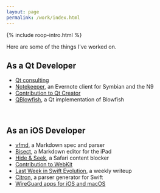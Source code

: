 ```yaml
---
layout: page
permalink: /work/index.html
---
```


<section markdown="1">

  <aside class="roop-intro">
  <p>{% include roop-intro.html %}</p>
  <p>Here are some of the things I've worked on.</p>
  </aside>

## As a Qt Developer

 - [Qt consulting](/work/qt-consulting/)
 - [Notekeeper](/work/notekeeper/), an Evernote client for Symbian and
   the N9
 - [Contribution to Qt Creator](/work/qt-creator/)
 - [QBlowfish](https://github.com/roop/qblowfish "QBlowfish on GitHub"),
   a Qt implementation of Blowfish

<br/>

## As an iOS Developer

 - [vfmd](http://www.vfmd.org/ "vfmd.org"), a Markdown spec and parser
 - [Bisect](/work/bisect/), a Markdown editor for the iPad
 - [Hide & Seek](/hideandseek/), a Safari content blocker
 - [Contribution to WebKit](/posts/2017/hide-and-seek-bug-webkit/)
 - [Last Week in Swift Evolution](/last-week-in-swift-evolution/), a
   weekly writeup
 - [Citron](/citron/), a parser generator for Swift
 - [WireGuard apps for iOS and macOS](/work/wireguard/)

</section>
